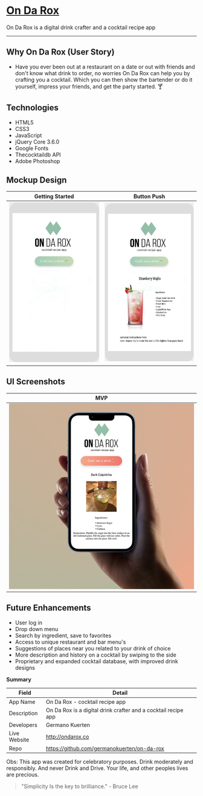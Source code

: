 # [On Da Rox](http://ondarox.co)

On Da Rox is a digital drink crafter and a cocktail recipe app

---

## Why On Da Rox (User Story)

- Have you ever been out at a restaurant on a date or out with friends and don't know what drink to order, no worries On Da Rox can help you by crafting you a cocktail. Which you can then show the bartender or do it yourself, impress your friends, and get the party started. 🍸

## Technologies

- HTML5
- CSS3
- JavaScript
- jQuery Core 3.6.0
- Google Fonts
- Thecocktaildb API
- Adobe Photoshop

## Mockup Design

<!-- Alternative -->

<!-- <p float="left">
  <img src="./Images/markdown_design_mockup_1" width="300" />
  <img src="./images/markdown_design_mockup" width="300" /> 
</p> -->

<!-- Alternative -->

<!-- ![alt text](./Images/markdown_design_mockup_1)
![alt text](./images/markdown_design_mockup) -->

<!-- Alternative -->

Getting Started            |  Button Push
:-------------------------:|:-------------------------:
![](./Images/markdown_design_mockup_1)  |  ![](./images/markdown_design_mockup)


## UI Screenshots

MVP            |  
:-------------------------:|
![](./Images/markdown_design_mockup_final)  |

## Future Enhancements

- User log in
- Drop down menu
- Search by ingredient, save to favorites
- Access to unique restaurant and bar menu's
- Suggestions of places near you related to your drink of choice
- More description and history on a cocktail by swiping to the side
- Proprietary and expanded cocktail database, with improved drink designs

**Summary**

| Field | Detail |
|-------|--------|
| App Name | On Da Rox - cocktail recipe app |
| Description | On Da Rox is a digital drink crafter and a cocktail recipe app  |
| Developers | Germano Kuerten |
| Live Website | http://ondarox.co |
| Repo | https://github.com/germanokuerten/on-da-rox |

Obs: This app was created for celebratory purposes. Drink moderately and responsibly. And never Drink and Drive. Your life, and other peoples lives are precious.

>"Simplicity Is the key to brilliance." - Bruce Lee